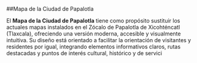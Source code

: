 ##Mapa de la Ciudad de Papalotla

El **Mapa de la Ciudad de Papalotla** tiene como propósito sustituir los actuales mapas instalados en el Zócalo de Papalotla de Xicohténcatl (Tlaxcala), ofreciendo una versión moderna, accesible y visualmente intuitiva. Su diseño está orientado a facilitar la orientación de visitantes y residentes por igual, integrando elementos informativos claros, rutas destacadas y puntos de interés cultural, histórico y de servici
